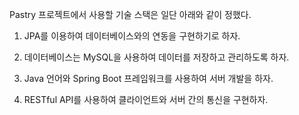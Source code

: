Pastry 프로젝트에서 사용할 기술 스택은 일단 아래와 같이 정했다.

1. JPA를 이용하여 데이터베이스와의 연동을 구현하기로 하자. 

2. 데이터베이스는 MySQL을 사용하여 데이터를 저장하고 관리하도록 하자.

3. Java 언어와 Spring Boot 프레임워크를 사용하여 서버 개발을 하자.

4. RESTful API를 사용하여 클라이언트와 서버 간의 통신을 구현하자.
